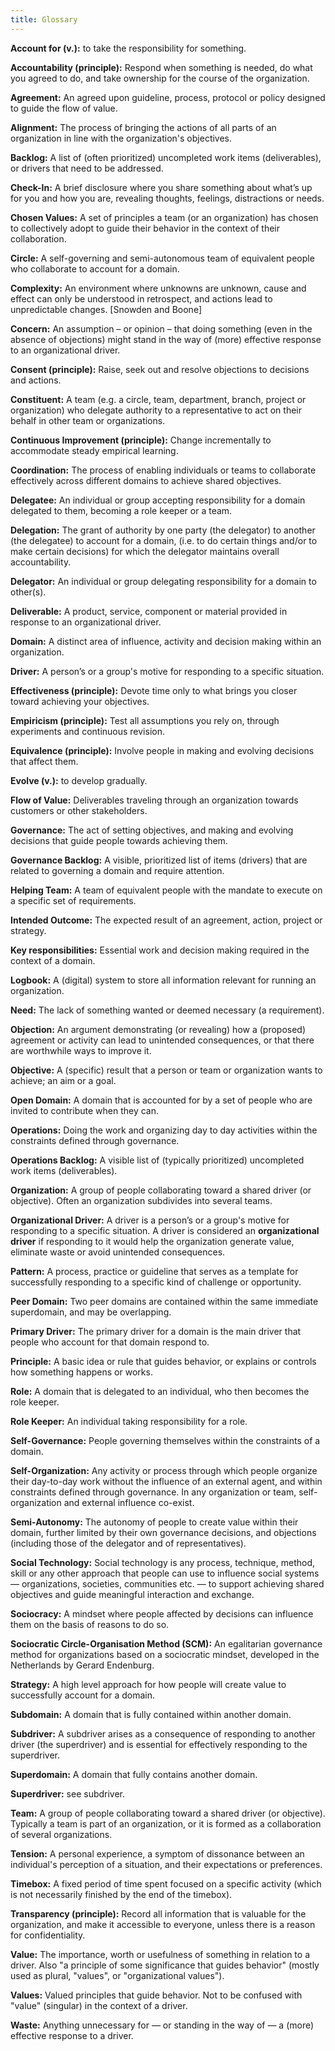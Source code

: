 ```yaml
---
title: Glossary 
---
```


**Account for (v.):** to take the responsibility for something.

**Accountability (principle):** Respond when something is needed, do what you agreed to do, and take ownership for the course of the organization.

**Agreement:** An agreed upon guideline, process, protocol or policy designed to guide the flow of value.

**Alignment:** The process of bringing the actions of all parts of an organization in line with the organization's objectives.

**Backlog:** A list of (often prioritized) uncompleted work items (deliverables), or drivers that need to be addressed.

**Check-In:** A brief disclosure where you share something about what’s up for you and how you are, revealing thoughts, feelings, distractions or needs.

**Chosen Values:** A set of principles a team (or an organization) has chosen to collectively adopt to guide their behavior in the context of their collaboration.

**Circle:** A self-governing and semi-autonomous team of equivalent people who collaborate to account for a domain.

**Complexity:** An environment where unknowns are unknown, cause and effect can only be understood in retrospect, and actions lead to unpredictable changes. [Snowden and Boone]

**Concern:** An assumption – or opinion – that doing something (even in the absence of objections) might stand in the way of (more) effective response to an organizational driver.

**Consent (principle):** Raise, seek out and resolve objections to decisions and actions.

**Constituent:** A team (e.g. a circle, team, department, branch, project or organization) who delegate authority to a representative to act on their behalf in other team or organizations.

**Continuous Improvement (principle):** Change incrementally to accommodate steady empirical learning.

**Coordination:** The process of enabling individuals or teams to collaborate effectively across different domains to achieve shared objectives.

**Delegatee:** An individual or group accepting responsibility for a domain delegated to them, becoming a role keeper or a team.

**Delegation:** The grant of authority by one party (the delegator) to another (the delegatee) to account for a domain, (i.e. to do certain things and/or to make certain decisions) for which the delegator maintains overall accountability.

**Delegator:** An individual or group delegating responsibility for a domain to other(s).

**Deliverable:** A product, service, component or material provided in response to an organizational driver.

**Domain:** A distinct area of influence, activity and decision making within an organization.

**Driver:** A person’s or a group's motive for responding to a specific situation.

**Effectiveness (principle):** Devote time only to what brings you closer toward achieving your objectives.

**Empiricism (principle):** Test all assumptions you rely on, through experiments and continuous revision.

**Equivalence (principle):** Involve people in making and evolving decisions that affect them.

**Evolve (v.):** to develop gradually.

**Flow of Value:** Deliverables traveling through an organization towards customers or other stakeholders.

**Governance:** The act of setting objectives, and making and evolving decisions that guide people towards achieving them.

**Governance Backlog:** A visible, prioritized list of items (drivers) that are related to governing a domain and require attention.

**Helping Team:** A team of equivalent people with the mandate to execute on a specific set of requirements.

**Intended Outcome:** The expected result of an agreement, action, project or strategy.

**Key responsibilities:** Essential work and decision making required in the context of a domain.

**Logbook:** A (digital) system to store all information relevant for running an organization.

**Need:** The lack of something wanted or deemed necessary (a requirement).

**Objection:** An argument demonstrating (or revealing) how a (proposed) agreement or activity can lead to unintended consequences, or that there are worthwhile ways to improve it.

**Objective:** A (specific) result that a person or team or organization wants to achieve; an aim or a goal.

**Open Domain:** A domain that is accounted for by a set of people who are invited to contribute when they can.

**Operations:** Doing the work and organizing day to day activities within the constraints defined through governance.

**Operations Backlog:** A visible list of (typically prioritized) uncompleted work items (deliverables).

**Organization:** A group of people collaborating toward a shared driver (or objective). Often an organization subdivides into several teams.

**Organizational Driver:** A driver is a person’s or a group's motive for responding to a specific situation. A driver is considered an **organizational driver** if responding to it would help the organization generate value, eliminate waste or avoid unintended consequences.

**Pattern:** A process, practice or guideline that serves as a template for successfully responding to a specific kind of challenge or opportunity.

**Peer Domain:** Two peer domains are contained within the same immediate superdomain, and may be overlapping.

**Primary Driver:** The primary driver for a domain is the main driver that people who account for that domain respond to.

**Principle:** A basic idea or rule that guides behavior, or explains or controls how something happens or works.

**Role:** A domain that is delegated to an individual, who then becomes the role keeper.

**Role Keeper:** An individual taking responsibility for a role.

**Self-Governance:** People governing themselves within the constraints of a domain.

**Self-Organization:** Any activity or process through which people organize their day-to-day work without the influence of an external agent, and within constraints defined through governance. In any organization or team, self-organization and external influence co-exist.

**Semi-Autonomy:** The autonomy of people to create value within their domain, further limited by their own governance decisions, and objections (including those of the delegator and of representatives).

**Social Technology:** Social technology is any process, technique, method, skill or any other approach that people can use to influence social systems — organizations, societies, communities etc. — to support achieving shared objectives and guide meaningful interaction and exchange.

**Sociocracy:** A mindset where people affected by decisions can influence them on the basis of reasons to do so.

**Sociocratic Circle-Organisation Method (SCM):** An egalitarian governance method for organizations based on a sociocratic mindset, developed in the Netherlands by Gerard Endenburg.

**Strategy:** A high level approach for how people will create value to successfully account for a domain.

**Subdomain:** A domain that is fully contained within another domain.

**Subdriver:** A subdriver arises as a consequence of responding to another driver (the superdriver) and is essential for effectively responding to the superdriver.

**Superdomain:** A domain that fully contains another domain.

**Superdriver:** see subdriver.

**Team:** A group of people collaborating toward a shared driver (or objective). Typically a team is part of an organization, or it is formed as a collaboration of several organizations.

**Tension:** A personal experience, a symptom of dissonance between an individual's perception of a situation, and their expectations or preferences.

**Timebox:** A fixed period of time spent focused on a specific activity (which is not necessarily finished by the end of the timebox).

**Transparency (principle):** Record all information that is valuable for the organization, and make it accessible to everyone, unless there is a reason for confidentiality.

**Value:** The importance, worth or usefulness of something in relation to a driver. Also "a principle of some significance that guides behavior" (mostly used as plural, "values", or "organizational values").

**Values:** Valued principles that guide behavior. Not to be confused with "value" (singular) in the context of a driver.

**Waste:** Anything unnecessary for — or standing in the way of — a (more) effective response to a driver.

